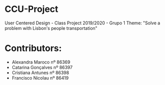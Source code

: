 # CCU-Project
User Centered Design - Class Project 2019/2020 - Grupo 1
Theme: "Solve a problem with Lisbon's people transportation"

# Contributors:
- Alexandra Maroco    nº 86369
- Catarina Gonçalves  nº 86397
- Cristiana Antunes   nº 86398
- Francisco Nicolau   nº 86419

